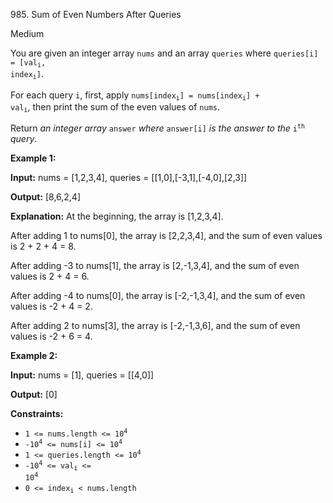 985\. Sum of Even Numbers After Queries

Medium

You are given an integer array `nums` and an array `queries` where <code>queries[i] = [val<sub>i</sub>, index<sub>i</sub>]</code>.

For each query `i`, first, apply <code>nums[index<sub>i</sub>] = nums[index<sub>i</sub>] + val<sub>i</sub></code>, then print the sum of the even values of `nums`.

Return _an integer array_ `answer` _where_ `answer[i]` _is the answer to the_ <code>i<sup>th</sup></code> _query_.

**Example 1:**

**Input:** nums = [1,2,3,4], queries = [[1,0],[-3,1],[-4,0],[2,3]]

**Output:** [8,6,2,4]

**Explanation:** At the beginning, the array is [1,2,3,4].

After adding 1 to nums[0], the array is [2,2,3,4], and the sum of even values is 2 + 2 + 4 = 8.

After adding -3 to nums[1], the array is [2,-1,3,4], and the sum of even values is 2 + 4 = 6.

After adding -4 to nums[0], the array is [-2,-1,3,4], and the sum of even values is -2 + 4 = 2.

After adding 2 to nums[3], the array is [-2,-1,3,6], and the sum of even values is -2 + 6 = 4.

**Example 2:**

**Input:** nums = [1], queries = [[4,0]]

**Output:** [0]

**Constraints:**

*   <code>1 <= nums.length <= 10<sup>4</sup></code>
*   <code>-10<sup>4</sup> <= nums[i] <= 10<sup>4</sup></code>
*   <code>1 <= queries.length <= 10<sup>4</sup></code>
*   <code>-10<sup>4</sup> <= val<sub>i</sub> <= 10<sup>4</sup></code>
*   <code>0 <= index<sub>i</sub> < nums.length</code>